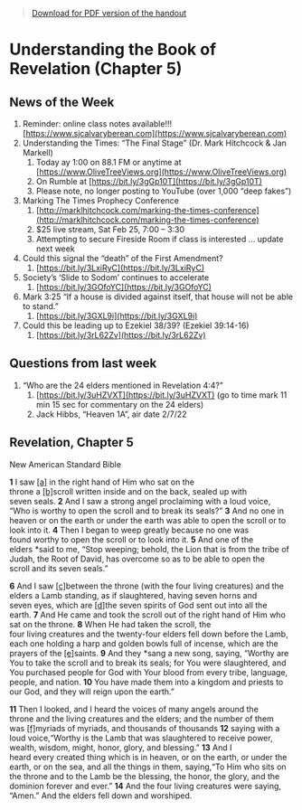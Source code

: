 >[Download for PDF version of the handout](/week021322.pdf)


# Understanding the Book of Revelation (Chapter 5)

## News of the Week

1. Reminder: online class notes available!!! [https://www.sjcalvaryberean.com](https://www.sjcalvaryberean.com)
1. Understanding the Times: “The Final Stage” (Dr. Mark Hitchcock & Jan Markell)
	1. Today ay 1:00 on 88.1 FM or anytime at [https://www.OliveTreeViews.org](https://www.OliveTreeViews.org)
	1. On Rumble at [https://bit.ly/3gGp10T](https://bit.ly/3gGp10T)
	1. Please note, no longer posting to YouTube (over 1,000 “deep fakes”)
1. Marking The Times Prophecy Conference
	1. [http://marklhitchcock.com/marking-the-times-conference](http://marklhitchcock.com/marking-the-times-conference)
	1. $25 live stream, Sat Feb 25, 7:00 – 3:30
	1. Attempting to secure Fireside Room if class is interested … update next week
1. Could this signal the “death” of the First Amendment?
	1. [https://bit.ly/3LxiRyC](https://bit.ly/3LxiRyC)
1. Society’s ‘Slide to Sodom’ continues to accelerate
	1. [https://bit.ly/3GOfoYC](https://bit.ly/3GOfoYC)
1. Mark 3:25   “If a house is divided against itself, that house will not be able to stand.”
	1. [https://bit.ly/3GXL9i](https://bit.ly/3GXL9i)
1. Could this be leading up to Ezekiel 38/39?  (Ezekiel 39:14-16)
	1. [https://bit.ly/3rL62Zv](https://bit.ly/3rL62Zv)

## Questions from last week

1. “Who are the 24 elders mentioned in Revelation 4:4?”
	1. [https://bit.ly/3uHZVXT](https://bit.ly/3uHZVXT) (go to time mark 11 min 15 sec for commentary on the 24 elders)
	1. Jack Hibbs, “Heaven 1A”, air date 2/7/22
	    
## Revelation, Chapter 5
New American Standard Bible

**1** I saw [[a]](https://biblehub.com/nasb_/revelation/5.htm#fn) in the right hand of Him who sat on the throne a [[b]](https://biblehub.com/nasb_/revelation/5.htm#fn)scroll written inside and on the back, sealed up with seven seals. **2** And I saw a strong angel proclaiming with a loud voice, “Who is worthy to open the scroll and to break its seals?” **3** And no one in heaven or on the earth or under the earth was able to open the scroll or to look into it. **4** Then I began to weep greatly because no one was found worthy to open the scroll or to look into it. **5** And one of the elders *said to me, “Stop weeping; behold, the Lion that is from the tribe of Judah, the Root of David, has overcome so as to be able to open the scroll and its seven seals.”
 
**6** And I saw [[c]](https://biblehub.com/nasb_/revelation/5.htm#fn)between the throne (with the four living creatures) and the elders a Lamb standing, as if slaughtered, having seven horns and seven eyes, which are [[d]](https://biblehub.com/nasb_/revelation/5.htm#fn)the seven spirits of God sent out into all the earth. **7** And He came and took the scroll out of the right hand of Him who sat on the throne. **8** When He had taken the scroll, the four living creatures and the twenty-four elders fell down before the Lamb, each one holding a harp and golden bowls full of incense, which are the prayers of the [[e]](https://biblehub.com/nasb_/revelation/5.htm#fn)saints. **9** And they *sang a new song, saying, “Worthy are You to take the scroll and to break its seals; for You were slaughtered, and You purchased people for God with Your blood from every tribe, language, people, and nation. **10** You have made them into a kingdom and priests to our God, and they will reign upon the earth.”

**11** Then I looked, and I heard the voices of many angels around the throne and the living creatures and the elders; and the number of them was [[f]](https://biblehub.com/nasb_/revelation/5.htm#fn)myriads of myriads, and thousands of thousands **12** saying with a loud voice,“Worthy is the Lamb that was slaughtered to receive power, wealth, wisdom, might, honor, glory, and blessing.” **13** And I heard every created thing which is in heaven, or on the earth, or under the earth, or on the sea, and all the things in them, saying,“To Him who sits on the throne and to the Lamb be the blessing, the honor, the glory, and the dominion forever and ever.” **14** And the four living creatures were saying, “Amen.” And the elders fell down and worshiped.
